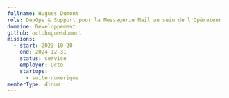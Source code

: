 ```yaml
---
fullname: Hugues Dumont
role: DevOps & Support pour la Messagerie Mail au sein de l'Opérateur
domaine: Développement
github: octohuguesdumont
missions:
  - start: 2023-10-20
    end: 2024-12-31
    status: service
    employer: Octo
    startups:
      - suite-numerique
memberType: dinum
---
```

